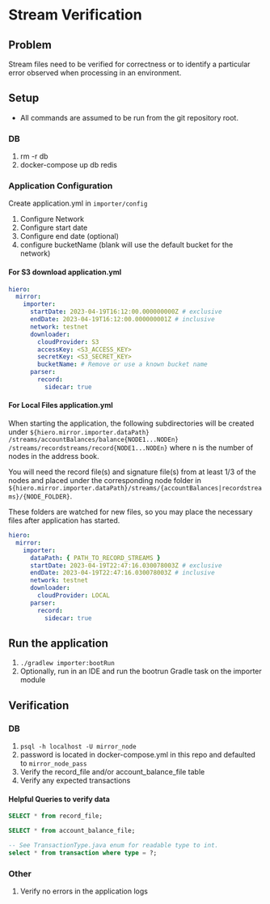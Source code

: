 # Stream Verification

## Problem

Stream files need to be verified for correctness or to identify a particular error observed when processing in an
environment.

## Setup

- All commands are assumed to be run from the git repository root.

### DB

1. rm -r db
2. docker-compose up db redis

### Application Configuration

Create application.yml in `importer/config`

1. Configure Network
2. Configure start date
3. Configure end date (optional)
4. configure bucketName (blank will use the default bucket for the network)

#### For S3 download application.yml

```yaml
hiero:
  mirror:
    importer:
      startDate: 2023-04-19T16:12:00.000000000Z # exclusive
      endDate: 2023-04-19T16:12:00.000000001Z # inclusive
      network: testnet
      downloader:
        cloudProvider: S3
        accessKey: <S3_ACCESS_KEY>
        secretKey: <S3_SECRET_KEY>
        bucketName: # Remove or use a known bucket name
      parser:
        record:
          sidecar: true
```

#### For Local Files application.yml

When starting the application, the following subdirectories will be created under `${hiero.mirror.importer.dataPath}`
`/streams/accountBalances/balance{NODE1...NODEn}` `/streams/recordstreams/record{NODE1...NODEn}` where n is the number
of nodes in the address book.

You will need the record file(s) and signature file(s) from at least 1/3 of the nodes and placed under the corresponding
node folder in `${hiero.mirror.importer.dataPath}/streams/{accountBalances|recordstreams}/{NODE_FOLDER}`.

These folders are watched for new files, so you may place the necessary files after application has started.

```yaml
hiero:
  mirror:
    importer:
      dataPath: { PATH_TO_RECORD_STREAMS }
      startDate: 2023-04-19T22:47:16.030078003Z # exclusive
      endDate: 2023-04-19T22:47:16.030078003Z # inclusive
      network: testnet
      downloader:
        cloudProvider: LOCAL
      parser:
        record:
          sidecar: true
```

## Run the application

1. `./gradlew importer:bootRun`
2. Optionally, run in an IDE and run the bootrun Gradle task on the importer module

## Verification

### DB

1. `psql -h localhost -U mirror_node`
2. password is located in docker-compose.yml in this repo and defaulted to `mirror_node_pass`
3. Verify the record_file and/or account_balance_file table
4. Verify any expected transactions

#### Helpful Queries to verify data

```sql
SELECT * from record_file;

SELECT * from account_balance_file;

-- See TransactionType.java enum for readable type to int.
select * from transaction where type = ?;
```

### Other

1. Verify no errors in the application logs
